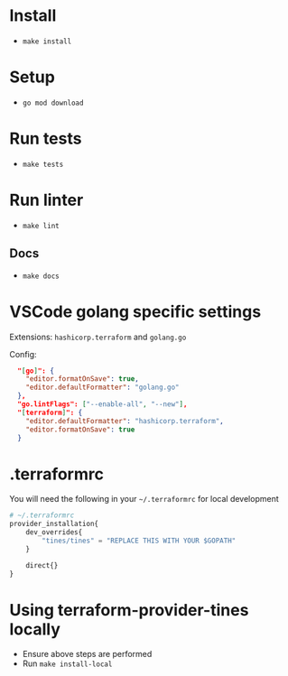 # Install

- `make install`

# Setup

- `go mod download`

# Run tests

- `make tests`

# Run linter

- `make lint`

## Docs

- `make docs`

# VSCode golang specific settings

Extensions: `hashicorp.terraform` and `golang.go`

Config:

```json
  "[go]": {
    "editor.formatOnSave": true,
    "editor.defaultFormatter": "golang.go"
  },
  "go.lintFlags": ["--enable-all", "--new"],
  "[terraform]": {
    "editor.defaultFormatter": "hashicorp.terraform",
    "editor.formatOnSave": true
  }
```

# .terraformrc

You will need the following in your `~/.terraformrc` for local development

```terraform
# ~/.terraformrc
provider_installation{
    dev_overrides{
        "tines/tines" = "REPLACE THIS WITH YOUR $GOPATH"
    }

    direct{}
}
```

# Using terraform-provider-tines locally

- Ensure above steps are performed
- Run `make install-local`
